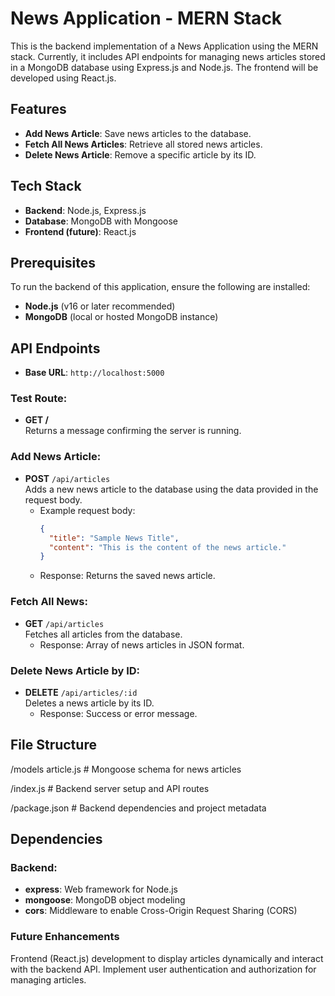 # News Application - MERN Stack

This is the backend implementation of a News Application using the MERN stack. Currently, it includes API endpoints for managing news articles stored in a MongoDB database using Express.js and Node.js. The frontend will be developed using React.js.

## Features

- **Add News Article**: Save news articles to the database.
- **Fetch All News Articles**: Retrieve all stored news articles.
- **Delete News Article**: Remove a specific article by its ID.

## Tech Stack

- **Backend**: Node.js, Express.js
- **Database**: MongoDB with Mongoose
- **Frontend (future)**: React.js

## Prerequisites

To run the backend of this application, ensure the following are installed:

- **Node.js** (v16 or later recommended)
- **MongoDB** (local or hosted MongoDB instance)

## API Endpoints

- **Base URL**: `http://localhost:5000`

### Test Route:
- **GET /**  
  Returns a message confirming the server is running.

### Add News Article:
- **POST** `/api/articles`  
  Adds a new news article to the database using the data provided in the request body.
  - Example request body:
    ```json
    {
      "title": "Sample News Title",
      "content": "This is the content of the news article."
    }
    ```
  - Response: Returns the saved news article.

### Fetch All News:
- **GET** `/api/articles`  
  Fetches all articles from the database.
  - Response: Array of news articles in JSON format.
  
### Delete News Article by ID:
- **DELETE** `/api/articles/:id`  
  Deletes a news article by its ID.
  - Response: Success or error message.

## File Structure

/models article.js # Mongoose schema for news articles

/index.js # Backend server setup and API routes

/package.json # Backend dependencies and project metadata

## Dependencies

### Backend:
- **express**: Web framework for Node.js
- **mongoose**: MongoDB object modeling
- **cors**: Middleware to enable Cross-Origin Request Sharing (CORS)

### Future Enhancements
Frontend (React.js) development to display articles dynamically and interact with the backend API.
Implement user authentication and authorization for managing articles.
